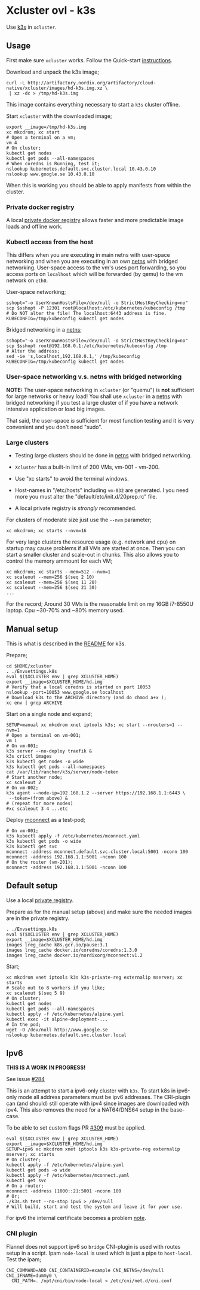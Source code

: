 # Xcluster ovl - k3s

Use [k3s](https://github.com/rancher/k3s) in `xcluster`.


## Usage

First make sure `xcluster` works. Follow the Quick-start
[instructions](../../README.md#quick-start).

Download and unpack the k3s image;
```
curl -L http://artifactory.nordix.org/artifactory/cloud-native/xcluster/images/hd-k3s.img.xz \
 | xz -dc > /tmp/hd-k3s.img
```
This image contains everything necessary to start a `k3s` cluster
offline.

Start `xcluster` with the downloaded image;
```
export __image=/tmp/hd-k3s.img
xc mkcdrom; xc start
# Open a terminal on a vm;
vm 4
# On cluster;
kubectl get nodes
kubectl get pods --all-namespaces
# When coredns is Running, test it;
nslookup kubernetes.default.svc.cluster.local 10.43.0.10
nslookup www.google.se 10.43.0.10
```

When this is working you should be able to apply manifests from within
the cluster.


### Private docker registry

A local [private docker registry](../k3s-private-reg/README.md) allows
faster and more predictable image loads and offline work.


### Kubectl access from the host

This differs when you are executing in main netns with user-space
networking and when you are executing in an own
[netns](../../doc/netns.md) with bridged networking. User-space access
to the vm's uses port forwarding, so you access ports on `localhost`
which will be forwarded (by qemu) to the vm network on `eth0`.

User-space networking;
```
sshopt="-o UserKnownHostsFile=/dev/null -o StrictHostKeyChecking=no"
scp $sshopt -P 12301 root@localhost:/etc/kubernetes/kubeconfig /tmp
# Do NOT alter the file! The localhost:6443 address is fine.
KUBECONFIG=/tmp/kubeconfig kubectl get nodes
```

Bridged networking in a [netns](../../doc/netns.md);
```
sshopt="-o UserKnownHostsFile=/dev/null -o StrictHostKeyChecking=no"
scp $sshopt root@192.168.0.1:/etc/kubernetes/kubeconfig /tmp
# Alter the address;
sed -ie 's,localhost,192.168.0.1,' /tmp/kubeconfig
KUBECONFIG=/tmp/kubeconfig kubectl get nodes
```

### User-space networking v.s. netns with bridged networking

**NOTE:** The user-space networking in `xcluster` (or "quemu") is
**not** sufficient for large networks or heavy load! You shall use
`xcluster` in a [netns](../../doc/netns.md) with bridged networking if
you test a large cluster of if you have a network intensive
application or load big images.

That said, the user-space *is* sufficient for most function testing
and it is very convenient and you don't need "sudo".



### Large clusters

* Testing large clusters should be done in [netns](../../doc/netns.md)
  with bridged networking.

* `Xcluster` has a built-in limit of 200 VMs, vm-001 - vm-200.

* Use "xc starts" to avoid the terminal windows.

* Host-names in "/etc/hosts" including `vm-032` are generated. I you
  need more you must alter the "default/etc/init.d/20prep.rc" file.

* A local private registry is *strongly* recommended.


For clusters of moderate size just use the `--nvm` parameter;
```
xc mkcdrom; xc starts --nvm=16
```

For very large clusters the resource usage (e.g. network and cpu) on
startup may cause problems if all VMs are started at once. Then you
can start a smaller cluster and scale-out in chunks. This also
allows you to control the memory ammount for each VM;
```
xc mkcdrom; xc starts --mem=512 --nvm=1
xc scaleout --mem=256 $(seq 2 10)
xc scaleout --mem=256 $(seq 11 20)
xc scaleout --mem=256 $(seq 21 30)
...
```

For the record; Around 30 VMs is the reasonable limit on my 16GB
i7-8550U laptop. Cpu ~30-70% and ~80% memory used.


## Manual setup

This is what is described in the
[README](https://github.com/rancher/k3s/blob/master/README.md) for
k3s.

Prepare;
```
cd $HOME/xcluster
. ./Envsettings.k8s
eval $($XCLUSTER env | grep XCLUSTER_HOME)
export __image=$XCLUSTER_HOME/hd.img
# Verify that a local coredns is started on port 10053
nslookup -port=10053 www.google.se localhost
# Download k3s to the ARCHIVE directory (and do chmod a+x );
xc env | grep ARCHIVE
```

Start on a single node and expand;
```
SETUP=manual xc mkcdrom xnet iptools k3s; xc start --nrouters=1 --nvm=1
# Open a terminal on vm-001;
vm 1
# On vm-001;
k3s server --no-deploy traefik &
k3s crictl images
k3s kubectl get nodes -o wide
k3s kubectl get pods --all-namespaces
cat /var/lib/rancher/k3s/server/node-token
# Start another node;
xc scaleout 2
# On vm-002;
k3s agent --node-ip=192.168.1.2 --server https://192.168.1.1:6443 \
 --token=(from above) &
# (repeat for more nodes)
#xc scaleout 3 4 ...etc
```

Deploy [mconnect](https://github.com/Nordix/mconnect) as a test-pod;
```
# On vm-001;
k3s kubectl apply -f /etc/kubernetes/mconnect.yaml
k3s kubectl get pods -o wide
k3s kubectl get svc
mconnect -address mconnect.default.svc.cluster.local:5001 -nconn 100
mconnect -address 192.168.1.1:5001 -nconn 100
# On the router (vm-201);
mconnect -address 192.168.1.1:5001 -nconn 100
```


## Default setup

Use a local [private registry](../k3s-private-reg/README.md).

Prepare as for the manual setup (above) and make sure the needed
images are in the private registry.

```
. ./Envsettings.k8s
eval $($XCLUSTER env | grep XCLUSTER_HOME)
export __image=$XCLUSTER_HOME/hd.img
images lreg_cache k8s.gcr.io/pause:3.1
images lreg_cache docker.io/coredns/coredns:1.3.0
images lreg_cache docker.io/nordixorg/mconnect:v1.2
```

Start;
```
xc mkcdrom xnet iptools k3s k3s-private-reg externalip mserver; xc starts
# Scale out to 8 workers if you like;
xc scaleout $(seq 5 9)
# On cluster;
kubectl get nodes
kubectl get pods --all-namespaces
kubectl apply -f /etc/kubernetes/alpine.yaml
kubectl exec -it alpine-deployment-...
# In the pod;
wget -O /dev/null http://www.google.se
nslookup kubernetes.default.svc.cluster.local
```

## Ipv6

**THIS IS A WORK IN PROGRESS!**

See issue [#284](https://github.com/rancher/k3s/issues/284)

This is an attempt to start a ipv6-only cluster with `k3s`. To start
k8s in ipv6-only mode all address parameters must be ipv6
addresses. The CRI-plugin can (and should) still operate with ipv4
since images are downloaded with ipv4. This also removes the need for
a NAT64/DNS64 setup in the base-case.

To be able to set custom flags PR
[#309](https://github.com/rancher/k3s/pull/309) must be applied.

```
eval $($XCLUSTER env | grep XCLUSTER_HOME)
export __image=$XCLUSTER_HOME/hd.img
SETUP=ipv6 xc mkcdrom xnet iptools k3s k3s-private-reg externalip mserver; xc starts
# On cluster;
kubectl apply -f /etc/kubernetes/alpine.yaml
kubectl get pods -o wide
kubectl apply -f /etc/kubernetes/mconnect.yaml
kubectl get svc
# On a router;
mconnect -address [1000::2]:5001 -nconn 100
# Or;
./k3s.sh test --no-stop ipv6 > /dev/null
# Will build, start and test the system and leave it for your use.
```

For ipv6 the internal certificate becomes a problem 
[note](https://github.com/rancher/k3s/issues/27#issuecomment-462525403).


### CNI plugin

Flannel does not support ipv6 so `bridge` CNI-plugin is used with
routes setup in a script. Ipam `node-local` is used which is just a
pipe to `host-local`. Test the ipam;

```
CNI_COMMAND=ADD CNI_CONTAINERID=example CNI_NETNS=/dev/null CNI_IFNAME=dummy0 \
  CNI_PATH=. /opt/cni/bin/node-local < /etc/cni/net.d/cni.conf
```
